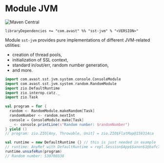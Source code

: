 # Module JVM

![Maven Central](https://img.shields.io/maven-central/v/com.avast/sst-jvm_2.12)

`libraryDependencies += "com.avast" %% "sst-jvm" % "<VERSION>"`

Module `sst-jvm` provides pure implementations of different JVM-related utilities:

* creation of thread pools,
* initialization of SSL context,
* standard in/out/err, random number generation,
* and more.

```scala
import com.avast.sst.jvm.system.console.ConsoleModule
import com.avast.sst.jvm.system.random.RandomModule
import zio.DefaultRuntime
import zio.interop.catz._
import zio.Task
 
val program = for {
  random <- RandomModule.makeRandom[Task]
  randomNumber <- random.nextInt
  console = ConsoleModule.make[Task]
  _ <- console.printLine(s"Random number: $randomNumber")
} yield ()
// program: zio.ZIO[Any, Throwable, Unit] = zio.ZIO$FlatMap@159314ca

val runtime = new DefaultRuntime {} // this is just needed in example
// runtime: AnyRef with DefaultRuntime = repl.Session$App$$anon$1@bafc754 // this is just needed in example
runtime.unsafeRun(program)
// Random number: 530700338
```

